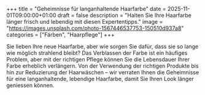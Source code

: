 +++
title = "Geheimnisse für langanhaltende Haarfarbe"
date = 2025-11-01T09:00:00+01:00
draft = false
description = "Halten Sie Ihre Haarfarbe länger frisch und lebendig mit diesen Expertentipps."
image = "https://images.unsplash.com/photo-1567446537753-150510d937a8"
categories = ["Färben", "Haarpflege"]
+++

Sie lieben Ihre neue Haarfarbe, aber wie sorgen Sie dafür, dass sie so lange wie möglich strahlend bleibt? Das Verblassen der Farbe ist ein häufiges Problem, aber mit der richtigen Pflege können Sie die Lebensdauer Ihrer Farbe erheblich verlängern. Von der Verwendung der richtigen Produkte bis hin zur Reduzierung der Haarwäschen – wir verraten Ihnen die Geheimnisse für eine langanhaltende, lebendige Haarfarbe, damit Sie Ihren Look länger geniessen können.
